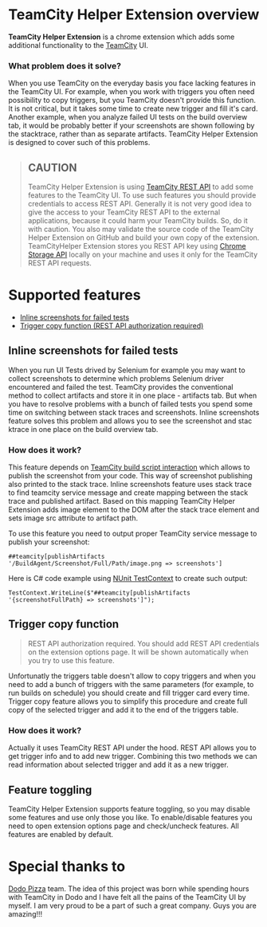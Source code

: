 # TeamCity Helper Extension overview

**TeamCity Helper Extension** is a chrome extension which adds some additional functionality to the [TeamCity](https://www.jetbrains.com/teamcity/) UI.

### What problem does it solve?
When you use TeamCity on the everyday basis you face lacking features in the TeamCity UI. For example, when you work with triggers you often need possibility to copy triggers, but you TeamCity doesn't provide this function. It is not critical, but it takes some time to create new trigger and fill it's card. Another example, when you analyze failed UI tests on the build overview tab, it would be probably better if your screenshots are shown following by the stacktrace, rather than as separate artifacts. TeamCity Helper Extension is designed to cover such of this problems.

> ## CAUTION
> TeamCity Helper Extension is using [TeamCity REST API](https://confluence.jetbrains.com/display/TCD10/REST+API) to add some features to the TeamCity UI. To use such features you should provide credentials to access REST API. Generally it is not very good idea to give the access to your TeamCity REST API to the external applications, because it could harm your TeamCity builds. So, do it with caution. You also may validate the source code of the TeamCity Helper Extension on GitHub and build your own copy of the extension. TeamCityHelper Extension stores you REST API key using [Chrome Storage API](https://developer.chrome.com/extensions/storage) locally on your machine and uses it only for the TeamCity REST API requests.

# Supported features

* [Inline screenshots for failed tests](#Inline-screenshots-for-failed-tests)
* [Trigger copy function (REST API authorization required)](#Trigger-copy-function)


## Inline screenshots for failed tests
When you run UI Tests drived by Selenium for example you may want to collect screenshots to determine which problems Selenium driver encountered and failed the test. TeamCity provides the conventional method to collect artifacts and store it in one place - artifacts tab. But when you have to resolve problems with a bunch of failed tests you spend some time on switching between stack traces and screenshots. Inline screenshots feature solves this problem and allows you to see the screenshot and stac ktrace in one place on the build overview tab.

### How does it work?
This feature depends on [TeamCity build script interaction](https://confluence.jetbrains.com/display/TCD10/Build+Script+Interaction+with+TeamCity) which allows to publish the screenshot from your code. This way of screenshot publishing also printed to the stack trace. Inline screenshots feature uses stack trace to find teamcity service message and create mapping between the stack trace and published artifact. Based on this mapping TeamCity Helper Extension adds image element to the DOM after the stack trace element and sets image src attribute to artifact path.

To use this feature you need to output proper TeamCity service message to publish your screenshot:
```
##teamcity[publishArtifacts '/BuildAgent/Screenshot/Full/Path/image.png => screenshots']
```
Here is C# code example using [NUnit TestContext](https://github.com/nunit/docs/wiki/TestContext) to create such output:
```
TestContext.WriteLine($"##teamcity[publishArtifacts '{screenshotFullPath} => screenshots']");
```

## Trigger copy function

> REST API authorization required. You should add REST API credentials on the extension options page. It will be shown automatically when you try to use this feature.

Unfortunatly the triggers table doesn't allow to copy triggers and when you need to add a bunch of triggers with the same parameters (for example, to run  builds on schedule) you should create and fill trigger card every time. Trigger copy feature allows you to simplify this procedure and create full copy of the selected trigger and add it to the end of the triggers table.

### How does it work?
Actually it uses TeamCity REST API under the hood. REST API allows you to get trigger info and to add new trigger. Combining this two methods we can read information about selected trigger and add it as a new trigger.


## Feature toggling

TeamCity Helper Extension supports feature toggling, so you may disable some features and use only those you like. To enable/disable features you need to open extension options page and check/uncheck features. All features are enabled by default.

# Special thanks to
[Dodo Pizza](http://dodofranchise.com) team. The idea of this project was born while spending hours with TeamCity in Dodo and I have felt all the pains of the TeamCity UI by myself. I am very proud to be a part of such a great company. Guys you are amazing!!!